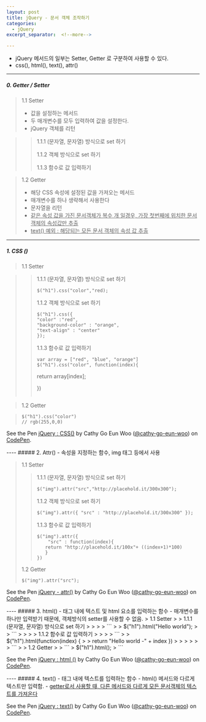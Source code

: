 ```yaml
---
layout: post
title: jQuery - 문서 객체 조작하기
categories:
  - jQuery
excerpt_separator:  <!--more-->

---
```


- jQuery 메서드의 일부는 Setter, Getter 로 구분하여 사용할 수 있다.
- css(), html(), text(), attr()

---

##### 0. Getter / Setter

> 1.1 Setter
>
> - 값을 설정하는 메서드
> - 두 매개변수를 모두 입력하여 값을 설정한다.
> - jQuery 객체를 리턴

> > 1.1.1 (문자열, 문자열) 방식으로 set 하기
> >
> > 1.1.2 객체 방식으로 set 하기
> >
> > 1.1.3 함수로 값 입력하기

> 1.2 Getter
>
> - 해당 CSS 속성에 설정된 값을 가져오는 메서드
> - 매개변수를 하나 생략해서 사용한다
> - 문자열을 리턴
> - <u>같은 속성 값을 가진 문서객체가 복수 개 일경우, 가장 첫번째에 위치한 문서 객체의 속성값만 추출
> - text() 예외 : 해당되는 모든 문서 객체의 속성 값 추출 </u>

---

##### 1. CSS ()

> 1.1 Setter

> > 1.1.1 (문자열, 문자열) 방식으로 set 하기
> >
> > ```
> > $("h1").css("color","red);
> > ```
> >
> > 1.1.2 객체 방식으로 set 하기
> >
> > ```
> > $("h1").css({
> > "color" :"red",
> > "background-color" : "orange",
> > "text-align" : "center"
> > });
> > ```
> >
> > 1.1.3 함수로 값 입력하기
> >
> > ```
> > var array = ["red", "blue", "orange"]
> > $("h1").css("color", function(index){
> > ```
> >
> > return array[index];
> >
> > })
> >
> > ```
> >
> > ```

> 1.2 Getter

> ```
> $("h1").css("color")
> // rgb(255,0,0)
> ```

<p data-height="265" data-theme-id="0" data-slug-hash="JBBwZw" data-default-tab="js,result" data-user="cathy-go-eun-woo" data-pen-title="jQuery : CSS()" class="codepen">See the Pen <a href="https://codepen.io/cathy-go-eun-woo/pen/JBBwZw/">jQuery : CSS()</a> by Cathy Go Eun Woo (<a href="https://codepen.io/cathy-go-eun-woo">@cathy-go-eun-woo</a>) on <a href="https://codepen.io">CodePen</a>.</p>
<script src="https://static.codepen.io/assets/embed/ei.js"> </script>
----
##### 2. Attr()  
- 속성을 지정하는 함수, img 태그 등에서 사용  

> 1.1 Setter
>
> > 1.1.1 (문자열, 문자열) 방식으로 set 하기
> >
> > ```
> > $("img").attr("src","http://placehold.it/300x300");
> > ```
> >
> > 1.1.2 객체 방식으로 set 하기
> >
> > ```
> > $("img").attr({ "src" : "http://placehold.it/300x300" });  
> > ```
> >
> > 1.1.3 함수로 값 입력하기
> >
> > ```
> > $("img").attr({
> > 	"src" : function(index){
> >    return "http://placehold.it/100x"+ ((index+1)*100)
> >    }
> > })
> > ```
>
> 1.2 Getter
>
> ```
> $("img").attr("src");
> ```

<p data-height="265" data-theme-id="0" data-slug-hash="NBBEvm" data-default-tab="js,result" data-user="cathy-go-eun-woo" data-pen-title="jQuery - attr()" class="codepen">See the Pen <a href="https://codepen.io/cathy-go-eun-woo/pen/NBBEvm/">jQuery - attr()</a> by Cathy Go Eun Woo (<a href="https://codepen.io/cathy-go-eun-woo">@cathy-go-eun-woo</a>) on <a href="https://codepen.io">CodePen</a>.</p>
<script src="https://static.codepen.io/assets/embed/ei.js"> </script>
----
##### 3. html()
- 태그 내에 텍스트 및 html 요소를 입력하는 함수
- 매개변수를 하나만 입력받기 때문에, 객체방식의 setter를 사용할 수 없음.
> 1.1 Setter  
> > 1.1.1 (문자열, 문자열) 방식으로 set 하기  
> >  
> > ```
> > $("h1").html("Hello world");
> > ```
> >
> > 1.1.2 함수로 값 입력하기  
> >
> > ```
> > $("h1").html(function(index) {
> > return "Hello world -" + index
})
> >
> >
> > ```
>
> 1.2 Getter  
>
> ```
> $("h1").html();
> ```

<p data-height="265" data-theme-id="0" data-slug-hash="RBBqmE" data-default-tab="js,result" data-user="cathy-go-eun-woo" data-pen-title="jQuery : html ()" class="codepen">See the Pen <a href="https://codepen.io/cathy-go-eun-woo/pen/RBBqmE/">jQuery : html ()</a> by Cathy Go Eun Woo (<a href="https://codepen.io/cathy-go-eun-woo">@cathy-go-eun-woo</a>) on <a href="https://codepen.io">CodePen</a>.</p>
<script src="https://static.codepen.io/assets/embed/ei.js"> </script>
----
##### 4. text()
- 태그 내에 텍스트를 입력하는 함수
- html() 메서드와 다르게 텍스트만 입력함.
- <u>getter로서 사용할 때, 다른 메서드와 다르게 모든 문서객체의 텍스트를 가져온다</u>

<p data-height="265" data-theme-id="0" data-slug-hash="MBBzdj" data-default-tab="result" data-user="cathy-go-eun-woo" data-pen-title="jQuery : text()" class="codepen">See the Pen <a href="https://codepen.io/cathy-go-eun-woo/pen/MBBzdj/">jQuery : text()</a> by Cathy Go Eun Woo (<a href="https://codepen.io/cathy-go-eun-woo">@cathy-go-eun-woo</a>) on <a href="https://codepen.io">CodePen</a>.</p>
<script src="https://static.codepen.io/assets/embed/ei.js"> </script>
